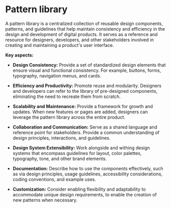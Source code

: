 # Pattern library

A pattern library is a centralized collection of reusable design components, patterns, and guidelines that help maintain consistency and efficiency in the design and development of digital products. It serves as a reference and resource for designers, developers, and other stakeholders involved in creating and maintaining a product's user interface.

**Key aspects:**

* **Design Consistency:** Provide a set of standardized design elements that ensure visual and functional consistency. For example, buttons, forms, typography, navigation menus, and cards.

* **Efficiency and Productivity:** Promote reuse and modularity. Designers and developers can refer to the library of pre-designed components, eliminating the need to recreate them from scratch.

* **Scalability and Maintenance:** Provide a framework for growth and updates. When new features or pages are added, designers can leverage the pattern library across the entire product.

* **Collaboration and Communication:** Serve as a shared language and reference point for stakeholders. Provide a common understanding of design principles, interactions, and guidelines.

* **Design System Extensibility:** Work alongside and withing design systems that encompass guidelines for layout, color palettes, typography, tone, and other brand elements.

* **Documentation:** Describe how to use the components effectively, such as via design principles, usage guidelines, accessibility considerations, coding conventions, and example uses.

* **Customization:** Consider enabling flexibility and adaptability to accommodate unique design requirements, to enable the creation of new patterns when necessary.
